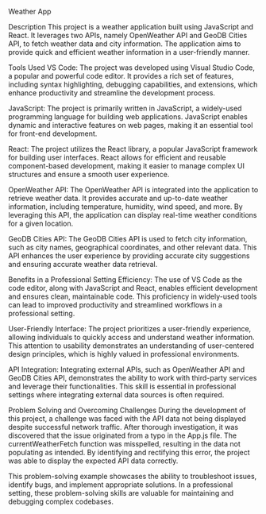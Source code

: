 Weather App

Description
This project is a weather application built using JavaScript and React. It leverages two APIs, namely OpenWeather API and GeoDB Cities API, to fetch weather data and city information. The application aims to provide quick and efficient weather information in a user-friendly manner.

Tools Used
VS Code: The project was developed using Visual Studio Code, a popular and powerful code editor. It provides a rich set of features, including syntax highlighting, debugging capabilities, and extensions, which enhance productivity and streamline the development process.

JavaScript: The project is primarily written in JavaScript, a widely-used programming language for building web applications. JavaScript enables dynamic and interactive features on web pages, making it an essential tool for front-end development.

React: The project utilizes the React library, a popular JavaScript framework for building user interfaces. React allows for efficient and reusable component-based development, making it easier to manage complex UI structures and ensure a smooth user experience.

OpenWeather API: The OpenWeather API is integrated into the application to retrieve weather data. It provides accurate and up-to-date weather information, including temperature, humidity, wind speed, and more. By leveraging this API, the application can display real-time weather conditions for a given location.

GeoDB Cities API: The GeoDB Cities API is used to fetch city information, such as city names, geographical coordinates, and other relevant data. This API enhances the user experience by providing accurate city suggestions and ensuring accurate weather data retrieval.

Benefits in a Professional Setting
Efficiency: The use of VS Code as the code editor, along with JavaScript and React, enables efficient development and ensures clean, maintainable code. This proficiency in widely-used tools can lead to improved productivity and streamlined workflows in a professional setting.

User-Friendly Interface: The project prioritizes a user-friendly experience, allowing individuals to quickly access and understand weather information. This attention to usability demonstrates an understanding of user-centered design principles, which is highly valued in professional environments.

API Integration: Integrating external APIs, such as OpenWeather API and GeoDB Cities API, demonstrates the ability to work with third-party services and leverage their functionalities. This skill is essential in professional settings where integrating external data sources is often required.

Problem Solving and Overcoming Challenges
During the development of this project, a challenge was faced with the API data not being displayed despite successful network traffic. After thorough investigation, it was discovered that the issue originated from a typo in the App.js file. The currentWeatherFetch function was misspelled, resulting in the data not populating as intended. By identifying and rectifying this error, the project was able to display the expected API data correctly.

This problem-solving example showcases the ability to troubleshoot issues, identify bugs, and implement appropriate solutions. In a professional setting, these problem-solving skills are valuable for maintaining and debugging complex codebases.


